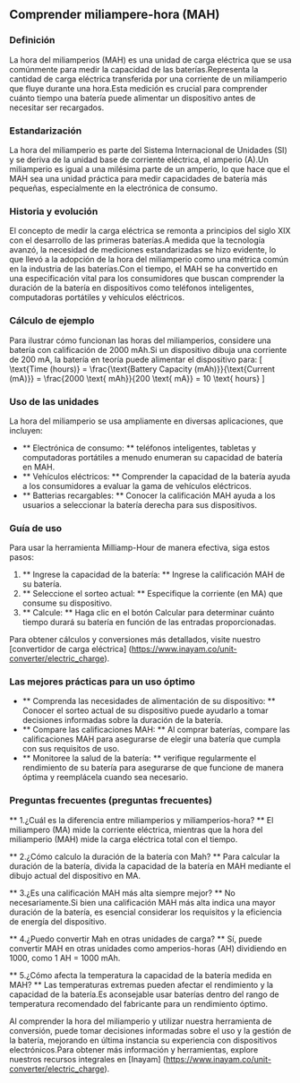 ## Comprender miliampere-hora (MAH)

### Definición
La hora del miliamperios (MAH) es una unidad de carga eléctrica que se usa comúnmente para medir la capacidad de las baterías.Representa la cantidad de carga eléctrica transferida por una corriente de un miliamperio que fluye durante una hora.Esta medición es crucial para comprender cuánto tiempo una batería puede alimentar un dispositivo antes de necesitar ser recargados.

### Estandarización
La hora del miliamperio es parte del Sistema Internacional de Unidades (SI) y se deriva de la unidad base de corriente eléctrica, el amperio (A).Un miliamperio es igual a una milésima parte de un amperio, lo que hace que el MAH sea una unidad práctica para medir capacidades de batería más pequeñas, especialmente en la electrónica de consumo.

### Historia y evolución
El concepto de medir la carga eléctrica se remonta a principios del siglo XIX con el desarrollo de las primeras baterías.A medida que la tecnología avanzó, la necesidad de mediciones estandarizadas se hizo evidente, lo que llevó a la adopción de la hora del miliamperio como una métrica común en la industria de las baterías.Con el tiempo, el MAH se ha convertido en una especificación vital para los consumidores que buscan comprender la duración de la batería en dispositivos como teléfonos inteligentes, computadoras portátiles y vehículos eléctricos.

### Cálculo de ejemplo
Para ilustrar cómo funcionan las horas del miliamperios, considere una batería con calificación de 2000 mAh.Si un dispositivo dibuja una corriente de 200 mA, la batería en teoría puede alimentar el dispositivo para:
\[ \text{Time (hours)} = \frac{\text{Battery Capacity (mAh)}}{\text{Current (mA)}} = \frac{2000 \text{ mAh}}{200 \text{ mA}} = 10 \text{ hours} \]

### Uso de las unidades
La hora del miliamperio se usa ampliamente en diversas aplicaciones, que incluyen:
- ** Electrónica de consumo: ** teléfonos inteligentes, tabletas y computadoras portátiles a menudo enumeran su capacidad de batería en MAH.
- ** Vehículos eléctricos: ** Comprender la capacidad de la batería ayuda a los consumidores a evaluar la gama de vehículos eléctricos.
- ** Batterias recargables: ** Conocer la calificación MAH ayuda a los usuarios a seleccionar la batería derecha para sus dispositivos.

### Guía de uso
Para usar la herramienta Milliamp-Hour de manera efectiva, siga estos pasos:
1. ** Ingrese la capacidad de la batería: ** Ingrese la calificación MAH de su batería.
2. ** Seleccione el sorteo actual: ** Especifique la corriente (en MA) que consume su dispositivo.
3. ** Calcule: ** Haga clic en el botón Calcular para determinar cuánto tiempo durará su batería en función de las entradas proporcionadas.

Para obtener cálculos y conversiones más detallados, visite nuestro [convertidor de carga eléctrica] (https://www.inayam.co/unit-converter/electric_charge).

### Las mejores prácticas para un uso óptimo
- ** Comprenda las necesidades de alimentación de su dispositivo: ** Conocer el sorteo actual de su dispositivo puede ayudarlo a tomar decisiones informadas sobre la duración de la batería.
- ** Compare las calificaciones MAH: ** Al comprar baterías, compare las calificaciones MAH para asegurarse de elegir una batería que cumpla con sus requisitos de uso.
- ** Monitoree la salud de la batería: ** verifique regularmente el rendimiento de su batería para asegurarse de que funcione de manera óptima y reemplácela cuando sea necesario.

### Preguntas frecuentes (preguntas frecuentes)

** 1.¿Cuál es la diferencia entre miliamperios y miliamperios-hora? **
El miliampero (MA) mide la corriente eléctrica, mientras que la hora del miliamperio (MAH) mide la carga eléctrica total con el tiempo.

** 2.¿Cómo calculo la duración de la batería con Mah? **
Para calcular la duración de la batería, divida la capacidad de la batería en MAH mediante el dibujo actual del dispositivo en MA.

** 3.¿Es una calificación MAH más alta siempre mejor? **
No necesariamente.Si bien una calificación MAH más alta indica una mayor duración de la batería, es esencial considerar los requisitos y la eficiencia de energía del dispositivo.

** 4.¿Puedo convertir Mah en otras unidades de carga? **
Sí, puede convertir MAH en otras unidades como amperios-horas (AH) dividiendo en 1000, como 1 AH = 1000 mAh.

** 5.¿Cómo afecta la temperatura la capacidad de la batería medida en MAH? **
Las temperaturas extremas pueden afectar el rendimiento y la capacidad de la batería.Es aconsejable usar baterías dentro del rango de temperatura recomendado del fabricante para un rendimiento óptimo.

Al comprender la hora del miliamperio y utilizar nuestra herramienta de conversión, puede tomar decisiones informadas sobre el uso y la gestión de la batería, mejorando en última instancia su experiencia con dispositivos electrónicos.Para obtener más información y herramientas, explore nuestros recursos integrales en [Inayam] (https://www.inayam.co/unit-converter/electric_charge).